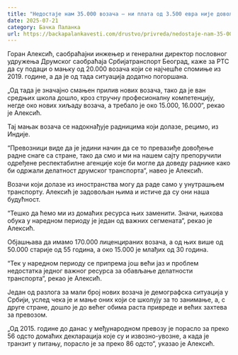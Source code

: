 ```yaml
---
title: "Недостаје нам 35.000 возача – ни плата од 3.500 евра није довољна"
date: 2025-07-21
category: Бачка Паланка
url: https://backapalankavesti.com/drustvo/privreda/nedostaje-nam-35-000-vozaca-ni-plata-od-3-500-evra-nije-dovoljna/
---
```


Горан Алексић, саобраћајни инжењер и генерални директор пословног удружења Друмског саобраћаја Србијатранспорт Београд, каже за РТС да су подаци о мањку од 20.000 возача који се најчешће спомиње из 2019. године, а да је од тада ситуација додатно погоршана.

„Од тада је значајно смањен прилив нових возача, тако да је ван средњих школа дошло, кроз стручну професионалну компетенцију, негде око нових хиљаду возача, а требало је око 15.000, 16.000“, рекао је Алексић.

Тај мањак возача се надокнађује радницима који долазе, рецимо, из Индије.

“Превозници виде да је једини начин да се то превазиђе довођење радне снаге са стране, тако да смо и ми на нашем сајту препоручили одређене респектабилне агенције које би могле да доведу раднике како би одржали делатност друмског транспорта“, навео је Алексић.

Возачи који долазе из иностранства могу да раде само у унутрашњем транспорту. Алексић је задовољан њима и истиче да су они наша будућност.

“Тешко да ћемо ми из домаћих ресурса њих заменити. Значи, њихова обука у наредном периоду је један од важних сегмената“, рекао је Алексић.

Објашњава да имамо 170.000 лиценцираних возача, а од њих више од 50.000 старије од 55 година, а око 15.000 је млађих од 30 година.

“Тек у наредном периоду се припрема још већи јаз и проблем недостатка једног важног ресурса за обављање делатности транспорта“, рекао је Алексић.

Један од разлога за мали број нових возача је демографска ситуација у Србији, услед чека је и мање оних који се школују за то занимање, а, с друге стране, дошло је до већег обима раста привреде и већих захтева за превозом.

„Од 2015. године до данас у међународном превозу је порасло за преко 56 одсто домаћих декларација које су и извозно-увозне, а када је транзит у питању, порасло је за преко 86 одсто“, указао је Алексић.
